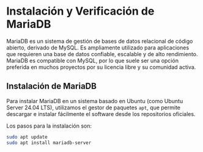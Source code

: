 # Instalación y Verificación de MariaDB

MariaDB es un sistema de gestión de bases de datos relacional de código abierto, derivado de MySQL. Es ampliamente utilizado para aplicaciones que requieren una base de datos confiable, escalable y de alto rendimiento. MariaDB es compatible con MySQL, por lo que suele ser una opción preferida en muchos proyectos por su licencia libre y su comunidad activa.

## Instalación de MariaDB

Para instalar MariaDB en un sistema basado en Ubuntu (como Ubuntu Server 24.04 LTS), utilizamos el gestor de paquetes `apt`, que permite descargar e instalar fácilmente el software desde los repositorios oficiales.

Los pasos para la instalación son:

```bash
sudo apt update
sudo apt install mariadb-server


